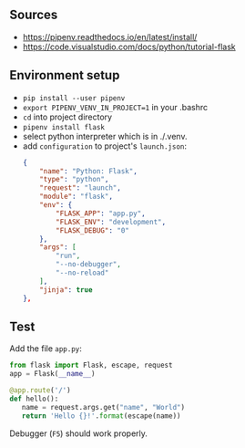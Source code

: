 
## Sources
 * https://pipenv.readthedocs.io/en/latest/install/
 * https://code.visualstudio.com/docs/python/tutorial-flask

## Environment setup
 * `pip install --user pipenv`  
 * `export PIPENV_VENV_IN_PROJECT=1` in your .bashrc  
 * `cd` into project directory
 * `pipenv install flask`
 * select python interpreter which is in ./.venv.
 * add `configuration` to project's `launch.json`:
   ```json
   {
       "name": "Python: Flask",
       "type": "python",
       "request": "launch",
       "module": "flask",
       "env": {
           "FLASK_APP": "app.py",
           "FLASK_ENV": "development",
           "FLASK_DEBUG": "0"
       },
       "args": [
           "run",
           "--no-debugger",
           "--no-reload"
       ],
       "jinja": true
   },
   ```

## Test
Add the file `app.py`:
```python
from flask import Flask, escape, request
app = Flask(__name__)

@app.route('/')
def hello():
   name = request.args.get("name", "World")
   return 'Hello {}!'.format(escape(name))

```
Debugger (`F5`) should work properly.


